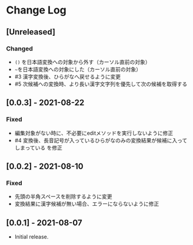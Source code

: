 # Change Log

## [Unreleased]

### Changed

- `()` を日本語変換への対象から外す（カーソル直前の対象）
- `~`を日本語変換への対象にした（カーソル直前の対象）
- #3 漢字変換後、ひらがなへ戻せるように変更
- #5 次候補への変換時、より長い漢字文字列を優先して次の候補を取得する

## [0.0.3] - 2021-08-22

### Fixed

- 編集対象がない時に、不必要にeditメソッドを実行しないように修正
- #4 変換後、長音記号が入っているひらがなのみの変換結果が候補に入ってしまっている を修正

## [0.0.2] - 2021-08-10

### Fixed

- 先頭の半角スペースを削除するように変更
- 変換結果に漢字候補が無い場合、エラーにならないように修正

## [0.0.1] - 2021-08-07

- Initial release.
